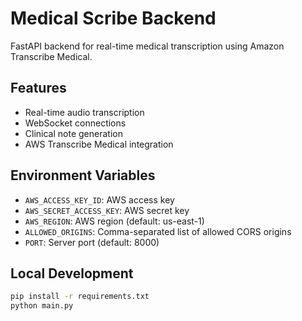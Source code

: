 # Medical Scribe Backend

FastAPI backend for real-time medical transcription using Amazon Transcribe Medical.

## Features
- Real-time audio transcription
- WebSocket connections
- Clinical note generation
- AWS Transcribe Medical integration

## Environment Variables
- `AWS_ACCESS_KEY_ID`: AWS access key
- `AWS_SECRET_ACCESS_KEY`: AWS secret key  
- `AWS_REGION`: AWS region (default: us-east-1)
- `ALLOWED_ORIGINS`: Comma-separated list of allowed CORS origins
- `PORT`: Server port (default: 8000)

## Local Development
```bash
pip install -r requirements.txt
python main.py